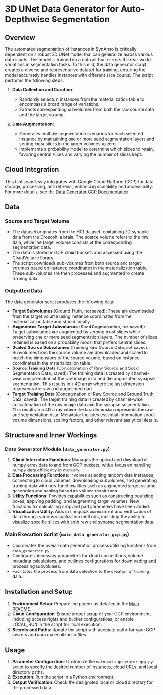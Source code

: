 # 3D UNet Data Generator for Auto-Depthwise Segmentation

## Overview

The automated segmentation of instances in SynAnno is critically dependent on a robust 3D UNet model that can generalize across various data inputs. The model is trained on a dataset that mirrors the real-world variations in segmentation tasks. To this end, the data generator script creates a diverse and representative dataset for training, ensuring the model accurately handles instances with different slice counts. The script performs the following steps:

1. **Data Collection and Curation**:
   - Randomly selects n instances from the materialization table to encompass a broad range of variations.
   - Extracts corresponding subvolumes from both the raw source data and the target volume.

2. **Data Augmentation**:
   - Generates multiple segmentation scenarios for each selected instance by maintaining one or more seed segmentation layers and setting most slices in the target volumes to zero.
   - Implements a probability model to determine which slices to retain, favoring central slices and varying the number of slices kept.

## Cloud Integration

This tool seamlessly integrates with Google Cloud Platform (GCP) for data storage, processing, and retrieval, enhancing scalability and accessibility. For more details, see the [Data Generator GCP Documentation](DATA_GENERATOR_GCP.md).

## Data

### Source and Target Volume

- The dataset originates from the H01 dataset, containing 3D synaptic data from the Drosophila brain. The source volume refers to the raw data, while the target volume consists of the corresponding segmentation data.
- The data is stored in GCP cloud buckets and accessed using the CloudVolume library.
- The script downloads sub-volumes from both source and target volumes based on instance coordinates in the materialization table. These sub-volumes are then processed and augmented to create training data.

### Outputted Data


The data generator script produces the following data:

- **Target Subvolumes** (Ground Truth, not saved): These are downloaded from the target volume using instance coordinates from the materialization table and stored locally.
- **Augmented Target Subvolumes** (Seed Segmentation, not saved): Target subvolumes are augmented by zeroing most slices while preserving one or more seed segmentation layers. The number of slices retained is based on a probability model that prefers central slices.
- **Scaled Source Subvolumes** (Training Raw Source Data, not saved): Subvolumes from the source volume are downloaded and scaled to match the dimensions of the source volume, based on instance coordinates in the materialization table.
- **Source Training Data** (Concatenation of Raw Source and Seed Segmentation Data, saved): The training data is created by channel-wise concatenation of the raw image data and the augmented synapse segmentation. This results in a 4D array where the last dimension represents the raw and augmented data.
- **Target Training Data** (Concatenation of Raw Source and Ground Truth Data, saved): The target training data is created by channel-wise concatenation of the raw image data and the synapse segmentation. This results in a 4D array where the last dimension represents the raw and segmentation data.
Metadata: Includes essential information about volume dimensions, scaling factors, and other relevant analytical details.

## Structure and Inner Workings

### Data Generator Module (`data_generator.py`)

1. **Cloud Interaction Functions**: Manages the upload and download of numpy array data to and from GCP buckets, with a focus on handling numpy data efficiently in memory.
2. **Data Processing Functions**: Involves selecting random data instances, connecting to cloud volumes, downloading subvolumes, and generating training data with new functionalities such as augmented target volume generation and scaling based on volume resolutions.
3. **Utility Functions**: Provides capabilities such as constructing bounding boxes, applying padding, and augmenting target volumes. New functions for calculating crop and pad parameters have been added.
4. **Visualization Utility**: Aids in the quick assessment and verification of data through various visualization methods, including the ability to visualize specific slices with both raw and synapse segmentation data.

### Main Execution Script (`main_data_generator_gcp.py`)

- Coordinates the overall data generation process utilizing functions from `data_generator.py`.
- Configures necessary parameters for cloud connections, volume metadata calculations, and outlines configurations for downloading and processing subvolumes.
- Facilitates the process from data selection to the creation of training data.

## Installation and Setup

1. **Environment Setup**: Prepare the pipenv as detailed in the [Main README](../../README.md).
2. **Cloud Configuration**: Ensure proper setup of your GCP environment, including access rights and bucket configurations, or enable LOCAL_RUN in the script for local execution.
3. **Secrets and Paths**: Update the script with accurate paths for your GCP secrets and data materialization files.

## Usage

1. **Parameter Configuration**: Customize the `main_data_generator_gcp.py` script to specify the desired number of instances, cloud URLs, and local directory paths.
2. **Execution**: Run the script in a Python environment.
3. **Output Verification**: Check the designated local or cloud directory for the processed data.
